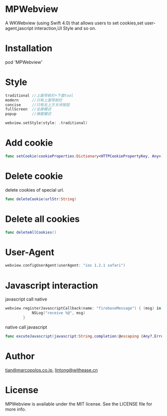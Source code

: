 # MPWebview
A WKWebview (using Swift 4.0) that allows users to set cookies,set user-agent,jascript interaction,UI Style and so on.
# Installation
pod 'MPWebview'

# Style
```swift
traditional //上面导航栏+下面tool
modern      //只有上面导航栏
concise     //只有右上方关闭按钮
fullScreen  //全屏模式
popup       //弹窗模式
```

```swift
webview.setStyle(style: .traditional)
```
# Add cookie
```swift
func setCookie(cookieProperties:Dictionary<HTTPCookiePropertyKey, Any>)
```
# Delete cookie
delete cookies of special url.
```swift
func deleteCookie(urlStr:String)
```

# Delete all cookies
```swift
func deleteAllCookies()
```
# User-Agent
```swift
webview.configUserAgent(userAgent: "ios 1.2.1 safari")
```
# Javascript interaction
javascript call native
```swift
webview.registerJavascriptCallback(name: "firebaseMessage") { (msg) in
            NSLog("receive %@", msg)
        }
```
native call javascript
```swift
func excuteJavascript(javascript:String,completion:@escaping (Any?,Error?)->())
```

# Author
tian@marcopolos.co.jp, lintong@withease.cn

# License
MPWebview is available under the MIT license. See the LICENSE file for more info.
